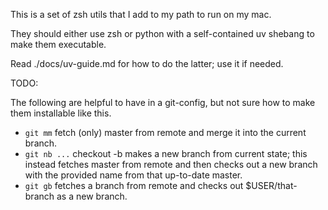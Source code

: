 This is a set of zsh utils that I add to my path to run on my mac.

They should either use zsh or python with a self-contained uv shebang to make them executable.

Read ./docs/uv-guide.md for how to do the latter; use it if needed.

TODO:

The following are helpful to have in a git-config, but not sure how to make them installable
like this.

- `git mm` fetch (only) master from remote and merge it into the current branch.
- `git nb ...` checkout -b makes a new branch from current state; this instead fetches master from remote and then checks out a new branch with the provided name from that up-to-date master.
- `git gb` fetches a branch from remote and checks out $USER/that-branch as a new branch.
